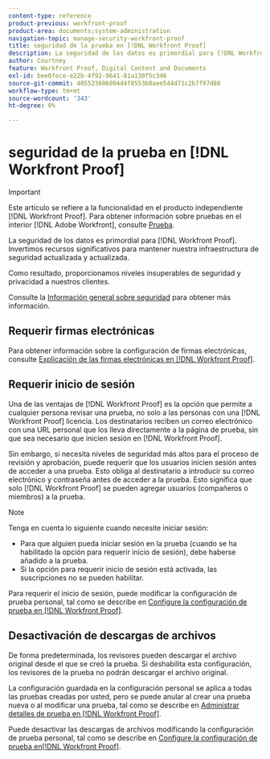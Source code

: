 ```yaml
---
content-type: reference
product-previous: workfront-proof
product-area: documents;system-administration
navigation-topic: manage-security-workfront-proof
title: seguridad de la prueba en [!DNL Workfront Proof]
description: La seguridad de los datos es primordial para [!DNL Workfront Proof]. Invertimos recursos significativos para mantener nuestra infraestructura de seguridad actualizada y actualizada.
author: Courtney
feature: Workfront Proof, Digital Content and Documents
exl-id: bee0fece-e22b-4f92-9641-81a130f5c346
source-git-commit: 405523606094d4f8553b0aee544d71c2b7f97d86
workflow-type: tm+mt
source-wordcount: '343'
ht-degree: 0%

---
```


# seguridad de la prueba en [!DNL Workfront Proof]

>[!IMPORTANT]
>
>Este artículo se refiere a la funcionalidad en el producto independiente [!DNL Workfront Proof]. Para obtener información sobre pruebas en el interior [!DNL Adobe Workfront], consulte [Prueba](../../../review-and-approve-work/proofing/proofing.md).

La seguridad de los datos es primordial para [!DNL Workfront Proof]. Invertimos recursos significativos para mantener nuestra infraestructura de seguridad actualizada y actualizada.

Como resultado, proporcionamos niveles insuperables de seguridad y privacidad a nuestros clientes.

Consulte la  [Información general sobre seguridad](https://www.workfront.com/workfront-security) para obtener más información.

## Requerir firmas electrónicas

Para obtener información sobre la configuración de firmas electrónicas, consulte [Explicación de las firmas electrónicas en [!DNL Workfront Proof]](../../../workfront-proof/wp-acct-admin/managing-security/electronic-sigs-in-wp.md).

## Requerir inicio de sesión

Una de las ventajas de [!DNL Workfront Proof] es la opción que permite a cualquier persona revisar una prueba, no solo a las personas con una [!DNL Workfront Proof] licencia. Los destinatarios reciben un correo electrónico con una URL personal que los lleva directamente a la página de prueba, sin que sea necesario que inicien sesión en [!DNL Workfront Proof].

Sin embargo, si necesita niveles de seguridad más altos para el proceso de revisión y aprobación, puede requerir que los usuarios inicien sesión antes de acceder a una prueba. Esto obliga al destinatario a introducir su correo electrónico y contraseña antes de acceder a la prueba. Esto significa que solo [!DNL Workfront Proof] se pueden agregar usuarios (compañeros o miembros) a la prueba.

>[!NOTE]
>
>Tenga en cuenta lo siguiente cuando necesite iniciar sesión:
>
>* Para que alguien pueda iniciar sesión en la prueba (cuando se ha habilitado la opción para requerir inicio de sesión), debe haberse añadido a la prueba.
>* Si la opción para requerir inicio de sesión está activada, las suscripciones no se pueden habilitar.
>




Para requerir el inicio de sesión, puede modificar la configuración de prueba personal, tal como se describe en [Configure la configuración de prueba en [!DNL Workfront Proof]](../../../workfront-proof/wp-work-proofsfiles/manage-your-work/configure-proof-settings.md).

## Desactivación de descargas de archivos

De forma predeterminada, los revisores pueden descargar el archivo original desde el que se creó la prueba. Si deshabilita esta configuración, los revisores de la prueba no podrán descargar el archivo original.

La configuración guardada en la configuración personal se aplica a todas las pruebas creadas por usted, pero se puede anular al crear una prueba nueva o al modificar una prueba, tal como se describe en  [Administrar detalles de prueba en [!DNL Workfront Proof]](../../../workfront-proof/wp-work-proofsfiles/manage-your-work/manage-proof-details.md).

Puede desactivar las descargas de archivos modificando la configuración de prueba personal, tal como se describe en [Configure la configuración de prueba en[!DNL  Workfront Proof]](../../../workfront-proof/wp-work-proofsfiles/manage-your-work/configure-proof-settings.md).
